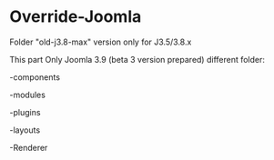 # Override-Joomla

Folder "old-j3.8-max" version only for J3.5/3.8.x

This part Only Joomla 3.9 (beta 3 version prepared) different folder:

-components

-modules

-plugins

-layouts

-Renderer
